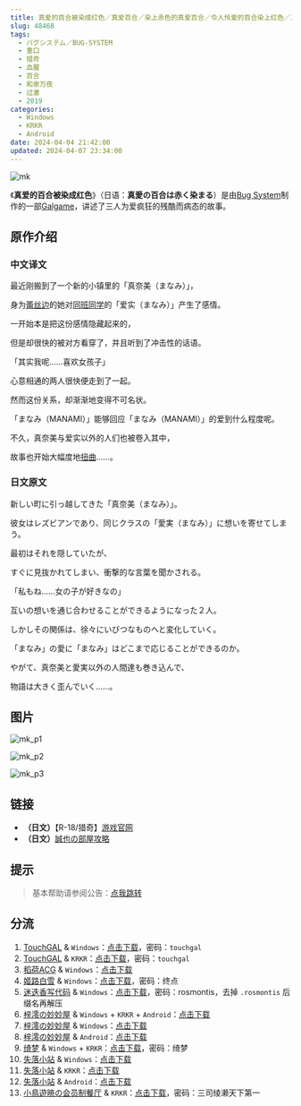 ```yaml
---
title: 真爱的百合被染成红色／真爱百合／染上赤色的真爱百合／令人怜爱的百合染上红色／真愛の百合は赤く染まる
slug: 48468
tags:
  - バグシステム／BUG-SYSTEM
  - 重口
  - 猎奇
  - 血腥
  - 百合
  - 和泉万夜
  - 过激
  - 2019
categories:
  - Windows
  - KRKR
  - Android
date: 2024-04-04 21:42:00
updated: 2024-04-07 23:34:00
---
```


![mk](https://static.saop.cc/vns/img/mk.webp)

《**真爱的百合被染成红色**》（日语：**真愛の百合は赤く染まる**）是由[Bug System](https://zh.moegirl.org.cn/Bug_System)制作的一部[Galgame](https://zh.moegirl.org.cn/Galgame)，讲述了三人为爱疯狂的残酷而病态的故事。

<!-- more -->

## 原作介绍

### 中文译文

最近刚搬到了一个新的小镇里的「真奈美（まなみ）」，

身为[蕾丝边](https://zh.moegirl.org.cn/百合(萌属性))的她对[同班同学](https://zh.moegirl.org.cn/同班同学)的「爱实（まなみ）」产生了感情。

一开始本是把这份感情隐藏起来的，

但是却很快的被对方看穿了，并且听到了冲击性的话语。

「其实我呢……喜欢女孩子」

心意相通的两人很快便走到了一起。

然而这份关系，却渐渐地变得不可名状。

「まなみ（MANAMI）」能够回应「まなみ（MANAMI）」的爱到什么程度呢。

不久，真奈美与爱实以外的人们也被卷入其中，

故事也开始大幅度地[扭曲](https://zh.moegirl.org.cn/扭曲)……。

### 日文原文

新しい町に引っ越してきた「真奈美（まなみ）」。

彼女はレズビアンであり、同じクラスの「愛実（まなみ）」に想いを寄せてしまう。

最初はそれを隠していたが、

すぐに見抜かれてしまい、衝撃的な言葉を聞かされる。

「私もね……女の子が好きなの」

互いの想いを通じ合わせることができるようになった２人。

しかしその関係は、徐々にいびつなものへと変化していく。

「まなみ」の愛に「まなみ」はどこまで応じることができるのか。

やがて、真奈美と愛実以外の人間達も巻き込んで、

物語は大きく歪んでいく……。

## 图片

![mk_p1](https://static.saop.cc/vns/img/mk_p1.webp)

![mk_p2](https://static.saop.cc/vns/img/mk_p2.webp)

![mk_p3](https://static.saop.cc/vns/img/mk_p3.webp)

## 链接

- **（日文）**【R-18/猎奇】[游戏官网](http://bug-system.com/product/04_mk/)
- **（日文）**[誠也の部屋攻略](https://seiya-saiga.com/game/bugsystem/manakashi.html)

## 提示

> 基本帮助请参阅公告：[点我跳转](/p/announcement/)

## 分流

1. [TouchGAL](https://www.touchgal.io/) & `Windows`：[点击下载](https://pan.touchgal.net/s/7NxxTX)，密码：`touchgal`
2. [TouchGAL](https://www.touchgal.io/) & `KRKR`：[点击下载](https://pan.touchgal.net/s/GjQ8cX)，密码：`touchgal`
3. [稻荷ACG](https://amoebi.com/) & `Windows`：[点击下载](https://alpha.zrflie3.pw/PC-2/CLEAR%20RAVE/BUG%20SYSTEM/%E7%9C%9F%E7%88%B1%E7%9A%84%E7%99%BE%E5%90%88%E8%A2%AB%E6%9F%93%E6%88%90%E7%BA%A2%E8%89%B2.7z)
4. [姬路白雪](https://pan.jlbx.xyz/) & `Windows`：[点击下载](https://pan.jlbx.xyz/?s=%E7%9C%9F%E7%88%B1%E7%99%BE%E5%90%88)，密码：终点
5. [迷迭香写代码](https://rosmontis.com/) & `Windows`：[点击下载](https://drive.rosmontis.com/s/2QZSD)，密码：rosmontis，去掉 `.rosmontis` 后缀名再解压
6. [梓澪の妙妙屋](https://zi0.cc/) & `Windows` + `KRKR` + `Android`：[点击下载](https://zi0.cc/,%E3%80%90ADV-%E5%86%92%E9%99%A9%E6%B8%B8%E6%88%8F%E3%80%91/%E3%80%90PC+%E5%AE%89%E5%8D%93%E3%80%91%E6%9F%93%E6%88%90%E7%BA%A2%E8%89%B2%E7%9A%84%E7%9C%9F%E7%88%B1%E7%99%BE%E5%90%88?from=search)
7. [梓澪の妙妙屋](https://zi0.cc/) & `Windows`：[点击下载](https://zi0.cc/.%E3%80%90%E5%A4%8F%E9%A3%8E%E3%80%91/.%E3%80%90%E5%A4%8F%E9%A3%8E-2%E3%80%91/.%E5%85%B6%E4%BB%96/BUG_SYSTEM04%E7%9C%9F%E7%88%B1%E7%9A%84%E7%99%BE%E5%90%88%E8%A2%AB%E6%9F%93%E6%88%90%E7%BA%A2%E8%89%B2%E6%9F%93%E6%88%90%E7%BA%A2%E8%89%B2%E7%9A%84%E7%9C%9F%E7%88%B1%E7%99%BE%E5%90%88%E7%9C%9F%E6%84%9B%E3%81%AE%E7%99%BE%E5%90%88%E3%81%AF%E8%B5%A4%E3%81%8F%E6%9F%93%E3%81%BE%E3%82%8B.rar?from=search)
8. [梓澪の妙妙屋](https://zi0.cc/) & `Android`：[点击下载](https://zi0.cc/d/%60%E3%80%90%E5%BD%92%20%E6%A1%A3%E3%80%91/%E3%80%90%E5%AE%89%E5%8D%93%E5%90%88%E9%9B%86%E3%80%91/004/%E6%AD%BB%E6%A3%BA2-%E7%9C%9F%E7%88%B1%E7%9A%84%E7%99%BE%E5%90%88%E8%A2%AB%E6%9F%93%E6%88%90%E7%BA%A2%E8%89%B2.apk?sign=QOJIafk5P7QPwrXLF1Ch0FOPub79L1i2v1vLePaMEVE=:0)
9. [绮梦](https://acgs.eu.org/) & `Windows` + `KRKR`：[点击下载](https://acgs.eu.org/down_html/?url=game/%E7%9C%9F%E7%88%B1%E7%9A%84%E7%99%BE%E5%90%88%E8%A2%AB%E6%9F%93%E6%88%90%E7%BA%A2%E8%89%B2&name=%E7%9C%9F%E7%88%B1%E7%9A%84%E7%99%BE%E5%90%88%E8%A2%AB%E6%9F%93%E6%88%90%E7%BA%A2%E8%89%B2)，密码：绮梦
10. [失落小站](https://www.shinnku.com/) & `Windows`：[点击下载](https://www.shinnku.com/api/download/0/win/%E6%9F%93%E6%88%90%E7%BA%A2%E8%89%B2%E7%9A%84%E7%9C%9F%E7%88%B1%E7%99%BE%E5%90%88-%E7%9C%9F%E7%88%B1%E3%81%AE%E7%99%BE%E5%90%88%E3%81%AF%E8%B5%A4%E3%81%8F%E6%9F%93%E3%81%BE%E3%82%8B.7z)
11. [失落小站](https://www.shinnku.com/) & `KRKR`：[点击下载](https://www.shinnku.com/api/download/0/krkr/%E6%9F%93%E6%88%90%E7%BA%A2%E8%89%B2%E7%9A%84%E7%9C%9F%E7%88%B1%E7%99%BE%E5%90%88-%E7%9C%9F%E7%88%B1%E3%81%AE%E7%99%BE%E5%90%88%E3%81%AF%E8%B5%A4%E3%81%8F%E6%9F%93%E3%81%BE%E3%82%8B.7z)
12. [失落小站](https://www.shinnku.com/) & `Android`：[点击下载](https://www.shinnku.com/api/download/0/apk/%E5%86%B7%E7%8B%90/1500-2000/1535-%E6%AD%BB%E6%A3%BA2-%E7%9C%9F%E7%88%B1%E7%9A%84%E7%99%BE%E5%90%88%E8%A2%AB%E6%9F%93%E6%88%90%E7%BA%A2%E8%89%B2.apk)
13. [小鳥遊暁の会员制餐厅](https://t-satoru.top/) & `KRKR`：[点击下载](https://pan.t-satoru.top/d/ode5/Galgames/%E3%80%90%E8%87%AA%E5%B0%81%E5%8C%85%E3%80%91%E5%8E%9F%E5%88%9B%E4%BD%9C%E5%93%81/%E7%9C%9F%E7%88%B1%E7%99%BE%E5%90%88/KR_%E7%9C%9F%E7%99%BE%E6%B1%89%E5%8C%96%E7%BB%84_%E7%9C%9F%E7%88%B1%E7%9A%84%E7%99%BE%E5%90%88%E8%A2%AB%E6%9F%93%E6%88%90%E7%BA%A2%E8%89%B2_od.rar)，密码：三司绫濑天下第一
